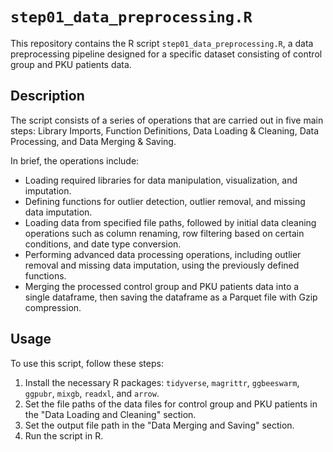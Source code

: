 # `step01_data_preprocessing.R` 

This repository contains the R script `step01_data_preprocessing.R`, a data preprocessing pipeline designed for a specific dataset consisting of control group and PKU patients data. 

## Description 

The script consists of a series of operations that are carried out in five main steps: Library Imports, Function Definitions, Data Loading & Cleaning, Data Processing, and Data Merging & Saving. 

In brief, the operations include:

- Loading required libraries for data manipulation, visualization, and imputation.
- Defining functions for outlier detection, outlier removal, and missing data imputation.
- Loading data from specified file paths, followed by initial data cleaning operations such as column renaming, row filtering based on certain conditions, and date type conversion.
- Performing advanced data processing operations, including outlier removal and missing data imputation, using the previously defined functions.
- Merging the processed control group and PKU patients data into a single dataframe, then saving the dataframe as a Parquet file with Gzip compression.

## Usage 

To use this script, follow these steps:

1. Install the necessary R packages: `tidyverse`, `magrittr`, `ggbeeswarm`, `ggpubr`, `mixgb`, `readxl`, and `arrow`.
2. Set the file paths of the data files for control group and PKU patients in the "Data Loading and Cleaning" section.
3. Set the output file path in the "Data Merging and Saving" section.
4. Run the script in R.
